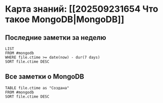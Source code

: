 # Карта знаний: [[202509231654 Что такое MongoDB|MongoDB]] 

## Последние заметки за неделю
```dataview
LIST
FROM #mongodb 
WHERE file.ctime >= date(now) - dur(7 days)
SORT file.ctime DESC
```

## Все заметки о MongoDB
```dataview
TABLE file.ctime as "Создана"
FROM #mongodb 
SORT file.ctime DESC
```

